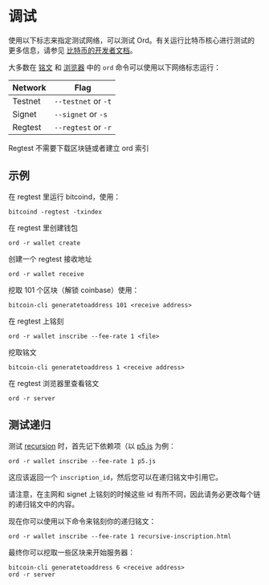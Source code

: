 调试
=======

使用以下标志来指定测试网络，可以测试 Ord。有关运行比特币核心进行测试的更多信息，请参见 [比特币的开发者文档](https://developer.bitcoin.org/examples/testing)。

大多数在 [铭文](inscriptions.md) 和 [浏览器](explorer.md) 中的 `ord` 命令可以使用以下网络标志运行：


| Network | Flag |
|---------|------|
| Testnet | `--testnet` or `-t` |
| Signet  | `--signet` or `-s` |
| Regtest | `--regtest` or `-r` |

Regtest 不需要下载区块链或者建立 ord 索引

示例
-------

在 regtest 里运行 bitcoind，使用：
```
bitcoind -regtest -txindex
```


在 regtest 里创建钱包
```
ord -r wallet create
```


创建一个 regtest 接收地址
```
ord -r wallet receive
```


挖取 101 个区块（解锁 coinbase）使用：
```
bitcoin-cli generatetoaddress 101 <receive address>
```


在 regtest 上铭刻
```
ord -r wallet inscribe --fee-rate 1 <file>
```


挖取铭文
```
bitcoin-cli generatetoaddress 1 <receive address>
```


在 regtest 浏览器里查看铭文
```
ord -r server
```



测试递归
-----------------

测试 [recursion](../inscriptions/recursion.md) 时，首先记下依赖项（以 [p5.js](https://p5js.org) 为例：

```
ord -r wallet inscribe --fee-rate 1 p5.js
```


这应该返回一个 `inscription_id`，然后您可以在递归铭文中引用它。


请注意，在主网和 signet 上铭刻的时候这些 id 有所不同，因此请务必更改每个链的递归铭文中的内容。

现在你可以使用以下命令来铭刻你的递归铭文：
```
ord -r wallet inscribe --fee-rate 1 recursive-inscription.html
```


最终你可以挖取一些区块来开始服务器：
```
bitcoin-cli generatetoaddress 6 <receive address>
ord -r server
```



